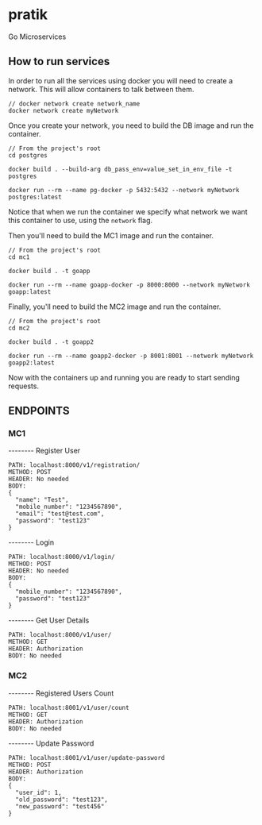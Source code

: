 # pratik
Go Microservices

## How to run services
In order to run all the services using docker you will need to
create a network.
This will allow containers to talk between them.
```
// docker network create network_name
docker network create myNetwork
```

Once you create your network, you need to build the DB image and run
the container.
```
// From the project's root
cd postgres

docker build . --build-arg db_pass_env=value_set_in_env_file -t postgres

docker run --rm --name pg-docker -p 5432:5432 --network myNetwork postgres:latest
```

Notice that when we run the container we specify what network we want this
container to use, using the `network` flag.

Then you'll need to build the MC1 image and run the container.
```
// From the project's root
cd mc1

docker build . -t goapp

docker run --rm --name goapp-docker -p 8000:8000 --network myNetwork goapp:latest
```

Finally, you'll need to build the MC2 image and run the container.
```
// From the project's root
cd mc2

docker build . -t goapp2

docker run --rm --name goapp2-docker -p 8001:8001 --network myNetwork goapp2:latest
```

Now with the containers up and running you are ready to start sending
requests.

## ENDPOINTS

### MC1

-------- Register User
```
PATH: localhost:8000/v1/registration/
METHOD: POST
HEADER: No needed
BODY:
{
  "name": "Test",
  "mobile_number": "1234567890",
  "email": "test@test.com",
  "password": "test123"
}
```

-------- Login
```
PATH: localhost:8000/v1/login/
METHOD: POST
HEADER: No needed
BODY:
{
  "mobile_number": "1234567890",
  "password": "test123"
}
```

-------- Get User Details
```
PATH: localhost:8000/v1/user/
METHOD: GET
HEADER: Authorization
BODY: No needed
```

### MC2


-------- Registered Users Count
```
PATH: localhost:8001/v1/user/count
METHOD: GET
HEADER: Authorization
BODY: No needed
```

-------- Update Password
```
PATH: localhost:8001/v1/user/update-password
METHOD: POST
HEADER: Authorization
BODY:
{
  "user_id": 1,
  "old_password": "test123",
  "new_password": "test456"
}
```
